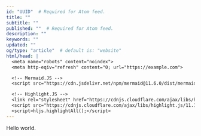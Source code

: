 ```yaml
---
id: "UUID"  # Required for Atom feed.
title: ""
subtitle: ""
published: ""  # Required for Atom feed.
description: ""
keywords: ""
updated: ""
og/type: "article"  # default is: "website"
html/head: |
  <meta name="robots" content="noindex">
  <meta http-eqiv="refresh" content="0; url="https://example.com">

  <!-- Mermaid.JS -->
  <script src="https://cdn.jsdelivr.net/npm/mermaid@11.6.0/dist/mermaid.min.js"></script>

  <!-- Highlight.JS -->
  <link rel="stylesheet" href="https://cdnjs.cloudflare.com/ajax/libs/highlight.js/11.11.1/styles/default.min.css">
  <script src="https://cdnjs.cloudflare.com/ajax/libs/highlight.js/11.11.1/highlight.min.js"></script>
  <script>hljs.highlightAll();</script>
---
```


Hello world.
